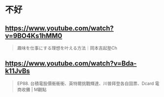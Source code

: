 # 不好

## https://www.youtube.com/watch?v=9BO4Ks1hMM0

> 趣味を仕事にする理想を叶える方法｜岡本吉起塾Ch

## https://www.youtube.com/watch?v=Bda-k11JvBs

> EP88. 台積電股價衝衝衝、英特爾挑戰輝達、川普拜登各自固票、Dcard 電商收攤 | M觀點 
